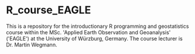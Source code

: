 # R_course_EAGLE

This is a repository for the introductionary R programming and geostatistics course  within 
the MSc. 'Applied Earth Observation and Geoanalysis' ('EAGLE') at the University of Würzburg, Germany.
The course lecturer is Dr. Martin Wegmann.
